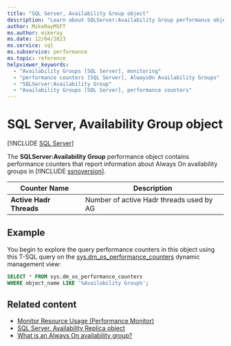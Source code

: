 ```yaml
---
title: "SQL Server, Availability Group object"
description: "Learn about SQLServer:Availability Group performance object, which contains performance counters about Always On availability groups."
author: MikeRayMSFT
ms.author: mikeray
ms.date: 12/04/2023
ms.service: sql
ms.subservice: performance
ms.topic: reference
helpviewer_keywords:
  - "Availability Groups [SQL Server], monitoring"
  - "performance counters [SQL Server], AlwaysOn Availability Groups"
  - "SQLServer:Availability Group"
  - "Availability Groups [SQL Server], performance counters"
---
```

# SQL Server, Availability Group object
 [!INCLUDE [SQL Server](../../includes/applies-to-version/sqlserver.md)]

  The **SQLServer:Availability Group** performance object contains performance counters that report information about Always On availability groups in [!INCLUDE [ssnoversion](../../includes/ssnoversion-md.md)]. 
  
|Counter Name|Description|  
|------------------|-----------------|  
|**Active Hadr Threads**|Number of active Hadr threads used by AG|  
  
## Example

You begin to explore the query performance counters in this object using this T-SQL query on the [sys.dm_os_performance_counters](../system-dynamic-management-views/sys-dm-os-performance-counters-transact-sql.md) dynamic management view:

```sql
SELECT * FROM sys.dm_os_performance_counters
WHERE object_name LIKE '%Availability Group%';
```  

  
## Related content

- [Monitor Resource Usage (Performance Monitor)](monitor-resource-usage-system-monitor.md)
- [SQL Server, Availability Replica object](sql-server-availability-replica.md)
- [What is an Always On availability group?](../../database-engine/availability-groups/windows/overview-of-always-on-availability-groups-sql-server.md)
